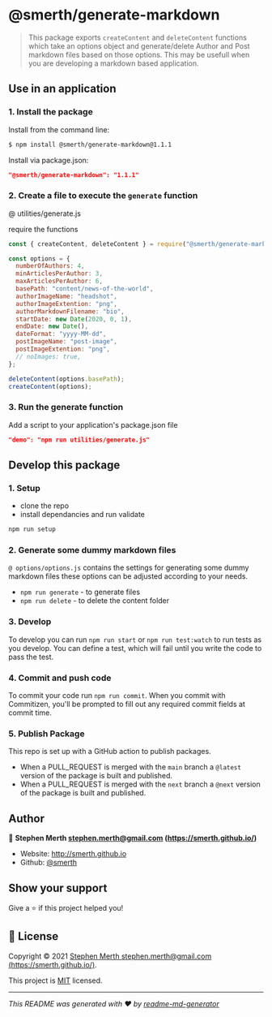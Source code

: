 # @smerth/generate-markdown 

> This package exports `createContent` and `deleteContent` functions which take an options object and generate/delete Author and Post markdown files based on those options.
> This may be usefull when you are developing a markdown based application.




## Use in an application

### 1. Install the package

Install from the command line:
```bash
$ npm install @smerth/generate-markdown@1.1.1
```
Install via package.json:
```json
"@smerth/generate-markdown": "1.1.1" 
```

### 2. Create a file to execute the `generate` function

@ utilities/generate.js

require the functions

```javascript
const { createContent, deleteContent } = require("@smerth/generate-markdown");

const options = {
  numberOfAuthors: 4,
  minArticlesPerAuthor: 3,
  maxArticlesPerAuthor: 6,
  basePath: "content/news-of-the-world",
  authorImageName: "headshot",
  authorImageExtention: "png",
  authorMarkdownFilename: "bio",
  startDate: new Date(2020, 0, 1),
  endDate: new Date(),
  dateFormat: "yyyy-MM-dd",
  postImageName: "post-image",
  postImageExtention: "png",
  // noImages: true,
};

deleteContent(options.basePath);
createContent(options);
```
### 3. Run the generate function
Add a script to your application's package.json file

```json
"demo": "npm run utilities/generate.js"
```






## Develop this package

### 1. Setup

- clone the repo
- install dependancies and run validate

```bash
npm run setup
```

### 2. Generate some dummy markdown files

`@ options/options.js` contains the settings for generating some dummy markdown files these options can be adjusted according to your needs.

- `npm run generate` - to generate files
- `npm run delete` - to delete the content folder

### 3. Develop

To develop you can run `npm run start` or `npm run test:watch` to run tests as you develop.  You can define a test, which will fail until you write the code to pass the test.

### 4. Commit and push code

To commit your code run `npm run commit`.  When you commit with Commitizen, you'll be prompted to fill out any required commit fields at commit time.

### 5. Publish Package

This repo is set up with a GitHub action to publish packages.  

- When a PULL_REQUEST is merged with the `main` branch a `@latest` version of the package is built and published.
- When a PULL_REQUEST is merged with the `next` branch a `@next` version of the package is built and published.



## Author

👤 **Stephen Merth <stephen.merth@gmail.com> (https://smerth.github.io/)**

- Website: http://smerth.github.io
- Github: [@smerth](https://github.com/smerth)

## Show your support

Give a ⭐️ if this project helped you!

## 📝 License

Copyright © 2021 [Stephen Merth <stephen.merth@gmail.com> (https://smerth.github.io/)](https://github.com/smerth).

This project is [MIT](https://github.com/smerth/npm-module-template/blob/master/LICENSE) licensed.

---

_This README was generated with ❤️ by [readme-md-generator](https://github.com/kefranabg/readme-md-generator)_

